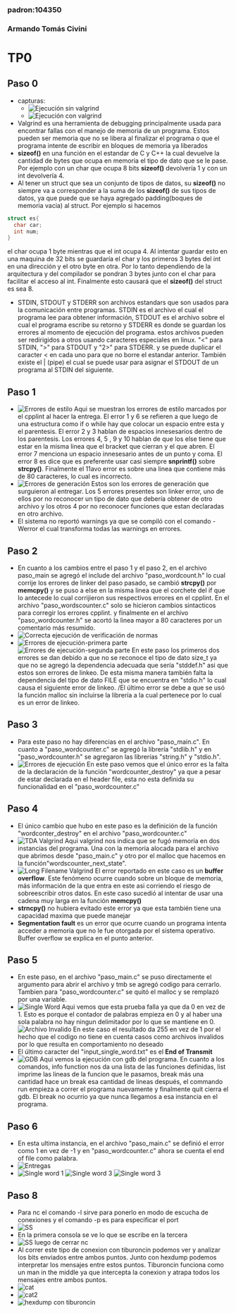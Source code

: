 ### padron:104350
### Armando Tomás Civini
# TP0
## Paso 0

 * capturas:
	 * ![Ejecución sin valgrind](paso0_sin.png)
	 * ![Ejecución con valgrind](paso0_con.png)
* Valgrind es una herramienta de debugging principalmente usada para encontrar fallas con el manejo de memoria de un programa. Estos pueden ser memoria que no se libera al finalizar el programa o que el programa intente de escribir en bloques de memoria ya liberados
* **sizeof()** en una función en el estandar de C y C++ la cual devuelve la cantidad de bytes que ocupa en memoria el tipo de dato que se le pase. Por ejemplo con un char que ocupa 8 bits **sizeof()** devolvería 1 y con un int devolvería 4.
* Al tener un struct que sea un conjunto de tipos de datos, su **sizeof()** no siempre va a corresponder a la suma de los **sizeof()** de sus tipos de datos, ya que puede que se haya agregado padding(boques de memoria vacia) al struct. Por ejemplo si hacemos

```c
struct es{
  char car;
  int num;
}
```
el char ocupa 1 byte mientras que el int ocupa 4. Al intentar guardar esto en una maquina de 32 bits se guardaría el char y los primeros 3 bytes del int en una dirección y el otro byte en otra. Por lo tanto dependiendo de la arquitectura y del compilador se pondran 3 bytes junto con el char para facilitar el acceso al int. Finalmente esto causará que el **sizeof()** del struct es sea 8.
 * STDIN, STDOUT y STDERR son archivos estandars que son usados para la comunicación entre programas. STDIN es el archivo el cual el programa lee para obtener información, STDOUT es el archivo sobre el cual el programa escribe su retorno y STDERR es donde se guardan los errores al momento de ejecución del programa. estos archivos pueden ser redirigidos a otros usando caracteres especiales en linux. "<" para STDIN, ">" para STDOUT  y "2>" para STDERR. y se puede duplicar el caracter < en cada uno para que no borre el estandar anterior. También existe el | (pipe) el cual se puede usar para asignar el STDOUT de un programa al STDIN del siguiente.
## Paso 1
 * ![Errores de estilo](errores_de_estilo.png)
     Aqui se muestran los errores de estilo marcados por el cpplint al hacer la entrega. El error 1 y 6 se refieren a que luego de una estructura como if o while hay que colocar un espacio entre esta y el parentesis. El error 2 y 3 hablan de espacios innesesarios dentro de los parentesis. Los errores 4, 5 , 9 y 10 hablan de que los else tiene que estar en la misma linea que el bracket que cierran y el que abren. El error 7 menciona un espacio innesesario antes de un punto y coma. El error 8 es dice que es preferente usar casi siempre **snprintf()** sobre **strcpy()**. Finalmente el 11avo error es sobre una linea que contiene más de 80 caracteres, lo cual es incorrecto.
 * ![Errores de generación](errores_gen.png)
     Estos son los errores de generación que surguieron al entregar. Los 5 errores presentes son linker error, uno de ellos por no reconocer un tipo de dato que debería obtener de otro archivo y los otros 4 por no reconocer funciones que estan declaradas en otro archivo.
 * El sistema no reportó warnings ya que se compiló con el comando -Werror el cual transforma todas las warnings en errores.
## Paso 2
 * En cuanto a los cambios entre el paso 1 y el paso 2, en el archivo paso_main  se agregó el include del archivo "paso_wordcount.h" lo cual corrije los errores de linker del paso pasado, se cambió **strcpy()** por **memcpy()** y se puso a else en la misma linea que el corchete del if que lo antecede lo cual corrijieron sus respectivos errores en el cpplint. En el archivo "paso_wordscounter.c" solo se hicieron cambios sintacticos para corregir los errores cpplint. y finalmente en el archivo "paso_wordcounter.h" se acortó la linea mayor a 80 caracteres por un comentario más resumido.
 * ![Correcta ejecución de verificación de normas](paso2_cpp.png)
 * ![Errores de ejecución-primera parte](paso2_err_1.png)
 ![Errores de ejecución-segunda parte](paso2_err_2.png)
 En este paso los primeros dos errores se dan debido a que no se reconoce el tipo de dato size_t ya que no se agregó la dependencia adecuada que sería "stddef.h" asi que estos son errores de linkeo. De esta misma manera también falta la dependencia del tipo de dato FILE que se encuentra en "stdio.h" lo cual causa el siguiente error de linkeo. /El último error se debe a que se usó la función malloc sin incluirse la librería a la cual pertenece por lo cual es un error de linkeo.
 ## Paso 3
 
 * Para este paso no hay diferencias en el archivo "paso_main.c". En cuanto a "paso_wordcounter.c" se agregó la librería "stdlib.h" y en "paso_wordcounter.h" se agregaron las librerías "string.h" y "stdio.h".
 * ![Errores de ejecución](paso3_err.png)
 En este paso vemos que el único error es la falta de la declaración de la función "wordcounter_destroy" ya que a pesar de estar declarada en el header file, esta no esta definida su funcionalidad en el "paso_wordcounter.c"
## Paso 4
 * El único cambio que hubo en este paso es la definición de la función "wordconter_destroy" en el archivo "paso_wordcounter.c"
 * ![TDA Valgrind](tda_valgrind.png)
 Aqui valgrind nos indica que se fugó memoría en dos instancias del programa. Una con la memoria alocada para el archivo que abrimos desde "paso_main.c" y otro por el malloc que hacemos en la función"wordscounter_next_state".
 * ![Long Filename Valgrind](long_valgrind.png)
 El error reportado en este caso es un **buffer overflow**. Este fenómeno ocurre cuando sobre un bloque de memoria, más información de la que entra en este asi corriendo el riesgo de sobreescribir otros datos. En este caso sucedió al intentar de usar una cadena muy larga en la función **memcpy()**
 * **strncpy()** no hubiera evitado este error ya que esta también tiene una capacidad maxima que puede manejar
 * **Segmentation fault** es un error que ocurre cuando un programa intenta acceder a memoria que no le fue otorgada por el sistema operativo. Buffer overflow se explica en el punto anterior.
 ## Paso 5
 
 * En este paso, en el archivo "paso_main.c" se puso directamente el argumento para abrir el archivo y tmb se agregó codigo para cerrarlo. Tambien para "paso_wordcounter.c" se quitó el malloc y se remplazó por una variable.
 * ![Single Word](single_word.png)
 Aqui vemos que esta prueba falla ya que da 0 en vez de 1. Esto es porque el contador de palabras empieza en 0 y al haber una sola palabra no hay ningun delimitador por lo que se mantiene en 0.
 ![Archivo Invalido](invalid.png)
 En este caso el resultado da 255 en vez de 1 por el hecho que el codigo no tiene en cuenta casos como archivos invalidos por lo que resulta en comportamiento no deseado
 * El último caracter del "input_single_word.txt" es el **End of Transmit**
 * ![GDB](gdb.png)
Aqui vemos la ejecución con gdb del programa. En cuanto a los comandos, info function nos da una lista de las funciones definidas, list imprime las lineas de la funcion que le pasamos, break más una cantidad hace un break esa cantidad de lineas después, el commando run empieza a correr el programa nuevamente y finalmente quit cierra el gdb. El break no ocurrio ya que nunca llegamos a esa instancia en el programa.
## Paso 6
 * En esta ultima instancia, en el archivo "paso_main.c" se definió el error como 1 en vez de -1 y en "paso_wordcounter.c" ahora se cuenta el end of file como palabra.
 * ![Entregas](entregas.png)
 * ![Single word 1](prueba_final_1.png)
 ![Single word 3](prueba_final_2.png)
 ![Single word 3](prueba_final_3.png)

## Paso 8

 * Para nc el comando -l sirve para ponerlo en modo de escucha de conexiones y el comando -p es para especificar el port
 * ![SS](ss.png)
 * En la primera consola se ve lo que se escribe en la tercera
 * ![SS luego de cerrar nc](ss_2.png)
 * Al correr este tipo de conexion con tiburoncin podemos ver y analizar los bits enviados entre ambos puntos. Junto con hexdump podemos interpretar los mensajes entre estos puntos. Tiburoncin funciona como un man in the middle ya que intercepta la conexion y atrapa todos los mensajes entre ambos puntos.
 * ![cat](cat.png)
 * ![cat2](cat2.png)
 * ![hexdump con tiburoncin](hexdump_tibu.png)
